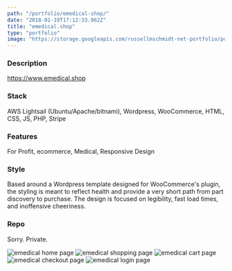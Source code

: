 ```yaml
---
path: "/portfolio/emedical-shop/"
date: "2018-01-19T17:12:33.962Z"
title: "emedical.shop"
type: "portfolio"
image: "https://storage.googleapis.com/russellmschmidt-net-portfolio/portfolio/emedical/emedical-home.png"
---
```


### Description
<https://www.emedical.shop>

### Stack
AWS Lightsail (Ubuntu/Apache/bitnami),
Wordpress,
WooCommerce,
HTML,
CSS,
JS,
PHP,
Stripe

### Features
For Profit,
ecommerce,
Medical,
Responsive Design


### Style
Based around a Wordpress template designed for WooCommerce's plugin, the styling is meant to reflect health and provide a very short path from part discovery to purchase. The design is focused on legibility, fast load times, and inoffensive cheeriness.

### Repo
Sorry. Private.

![emedical home page](https://storage.googleapis.com/russellmschmidt-net-portfolio/portfolio/emedical/emedical-home.png)
![emedical shopping page](https://storage.googleapis.com/russellmschmidt-net-portfolio/portfolio/emedical/emedical-shop.png)
![emedical cart page](https://storage.googleapis.com/russellmschmidt-net-portfolio/portfolio/emedical/emedical-cart.png)
![emedical checkout page](https://storage.googleapis.com/russellmschmidt-net-portfolio/portfolio/emedical/emedical-checkout.png)
![emedical login page](https://storage.googleapis.com/russellmschmidt-net-portfolio/portfolio/emedical/emedical-login.png)